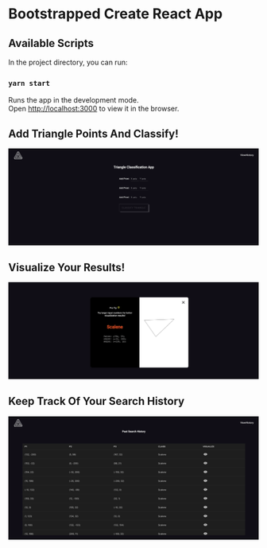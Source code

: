 # Bootstrapped Create React App

## Available Scripts

In the project directory, you can run:

### `yarn start`

Runs the app in the development mode.\
Open [http://localhost:3000](http://localhost:3000) to view it in the browser.

## Add Triangle Points And Classify!

![alt text](./screenshots/Homescreen-screenshot.png)

## Visualize Your Results!

![alt text](./screenshots/Visualize-screenshot.png)

## Keep Track Of Your Search History

![alt text](./screenshots/table-screenshot.png)
